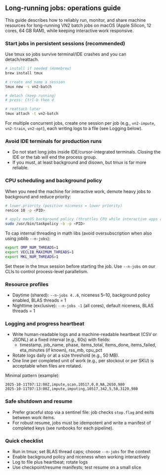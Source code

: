 ## Long-running jobs: operations guide

This guide describes how to reliably run, monitor, and share machine resources for long-running VN2 batch jobs on macOS (Apple Silicon, 12 cores, 64 GB RAM), while keeping interactive work responsive.

### Start jobs in persistent sessions (recommended)

Use tmux so jobs survive terminal/IDE crashes and you can detach/reattach.

```bash
# install if needed (Homebrew)
brew install tmux

# create and name a session
tmux new -s vn2-batch

# detach (keep running)
# press: Ctrl-b then d

# reattach later
tmux attach -t vn2-batch
```

For multiple concurrent jobs, create one session per job (e.g., `vn2-impute`, `vn2-train`, `vn2-opt`), each writing logs to a file (see Logging below).

### Avoid IDE terminals for production runs

- Do not start long jobs inside IDE/cursor-integrated terminals. Closing the IDE or the tab will end the process group.
- If you must, at least background and disown, but tmux is far more reliable.

### CPU scheduling and background policy

When you need the machine for interactive work, demote heavy jobs to background and reduce priority:

```bash
# lower priority (positive niceness = lower priority)
renice 10 -p <PID>

# apply macOS background policy (throttles CPU while interactive apps are active)
sudo /usr/bin/taskpolicy -b -p <PID>
```

To cap internal threading in math libs (avoid oversubscription when also using joblib `--n-jobs`):

```bash
export OMP_NUM_THREADS=1
export VECLIB_MAXIMUM_THREADS=1
export MKL_NUM_THREADS=1
```

Set these in the tmux session before starting the job. Use `--n-jobs` on our CLIs to control process-level parallelism.

### Resource profiles

- Daytime (shared): `--n-jobs 4..6`, niceness 5–10, background policy enabled, BLAS threads = 1
- Nighttime (exclusive): `--n-jobs -1` (all cores), default niceness, BLAS threads = 1

### Logging and progress heartbeat

- Write human-readable logs and a machine-readable heartbeat (CSV or JSONL) at a fixed interval (e.g., 60s) with fields:
  - timestamp, job_name, phase, items_total, items_done, items_failed, eta_minutes (if known), rss_mb, cpu_pct
- Rotate logs daily or at a size threshold (e.g., 50 MB).
- One line per completed unit of work (e.g., per stockout or per SKU) is acceptable when files are rotated.

Minimal pattern (example):

```text
2025-10-11T07:12:00Z,impute,scan,10517,0,0,NA,2650,980
2025-10-11T07:13:00Z,impute,imputing,10517,342,5,58,3120,980
```

### Safe shutdown and resume

- Prefer graceful stop via a sentinel file: job checks `stop.flag` and exits between work items.
- For robust resume, jobs must be idempotent and write a manifest of completed keys (see runbooks for each pipeline).

### Quick checklist

- Run in tmux; set BLAS thread caps; choose `--n-jobs` for the context
- Enable background policy and niceness when working interactively
- Log to file plus heartbeat; rotate logs
- Use checkpoint/resume manifests; test resume on a small slice
